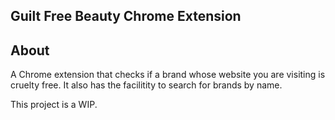 ## Guilt Free Beauty Chrome Extension

## About

A Chrome extension that checks if a brand whose website you are visiting is cruelty free. It also has the facilitity to search for brands by name.

This project is a WIP.